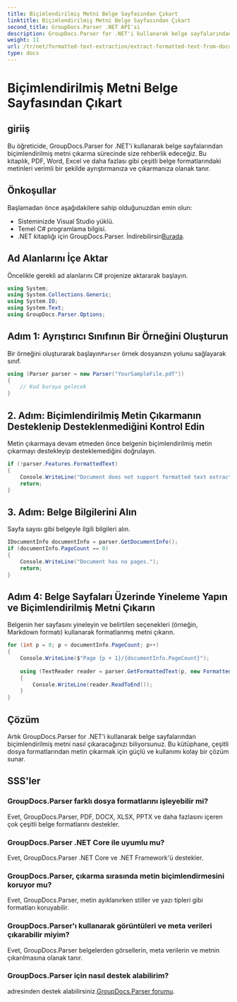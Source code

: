 ```yaml
---
title: Biçimlendirilmiş Metni Belge Sayfasından Çıkart
linktitle: Biçimlendirilmiş Metni Belge Sayfasından Çıkart
second_title: GroupDocs.Parser .NET API'si
description: GroupDocs.Parser for .NET'i kullanarak belge sayfalarından biçimlendirilmiş metni çıkarın. Verimli ve güvenilir metin çıkarma çözümü.
weight: 11
url: /tr/net/formatted-text-extraction/extract-formatted-text-from-document-page/
type: docs
---
```

# Biçimlendirilmiş Metni Belge Sayfasından Çıkart

## giriiş
Bu öğreticide, GroupDocs.Parser for .NET'i kullanarak belge sayfalarından biçimlendirilmiş metni çıkarma sürecinde size rehberlik edeceğiz. Bu kitaplık, PDF, Word, Excel ve daha fazlası gibi çeşitli belge formatlarındaki metinleri verimli bir şekilde ayrıştırmanıza ve çıkarmanıza olanak tanır.
## Önkoşullar
Başlamadan önce aşağıdakilere sahip olduğunuzdan emin olun:
- Sisteminizde Visual Studio yüklü.
- Temel C# programlama bilgisi.
-  .NET kitaplığı için GroupDocs.Parser. İndirebilirsin[Burada](https://releases.groupdocs.com/parser/net/).

## Ad Alanlarını İçe Aktar
Öncelikle gerekli ad alanlarını C# projenize aktararak başlayın.
```csharp
using System;
using System.Collections.Generic;
using System.IO;
using System.Text;
using GroupDocs.Parser.Options;
```
## Adım 1: Ayrıştırıcı Sınıfının Bir Örneğini Oluşturun
 Bir örneğini oluşturarak başlayın`Parser` örnek dosyanızın yolunu sağlayarak sınıf.
```csharp
using (Parser parser = new Parser("YourSampleFile.pdf"))
{
    // Kod buraya gelecek
}
```
## 2. Adım: Biçimlendirilmiş Metin Çıkarmanın Desteklenip Desteklenmediğini Kontrol Edin
Metin çıkarmaya devam etmeden önce belgenin biçimlendirilmiş metin çıkarmayı destekleyip desteklemediğini doğrulayın.
```csharp
if (!parser.Features.FormattedText)
{
    Console.WriteLine("Document does not support formatted text extraction.");
    return;
}
```
## 3. Adım: Belge Bilgilerini Alın
Sayfa sayısı gibi belgeyle ilgili bilgileri alın.
```csharp
IDocumentInfo documentInfo = parser.GetDocumentInfo();
if (documentInfo.PageCount == 0)
{
    Console.WriteLine("Document has no pages.");
    return;
}
```
## Adım 4: Belge Sayfaları Üzerinde Yineleme Yapın ve Biçimlendirilmiş Metni Çıkarın
Belgenin her sayfasını yineleyin ve belirtilen seçenekleri (örneğin, Markdown formatı) kullanarak formatlanmış metni çıkarın.
```csharp
for (int p = 0; p < documentInfo.PageCount; p++)
{
    Console.WriteLine($"Page {p + 1}/{documentInfo.PageCount}");
    
    using (TextReader reader = parser.GetFormattedText(p, new FormattedTextOptions(FormattedTextMode.Markdown)))
    {
        Console.WriteLine(reader.ReadToEnd());
    }
}
```

## Çözüm
Artık GroupDocs.Parser for .NET'i kullanarak belge sayfalarından biçimlendirilmiş metni nasıl çıkaracağınızı biliyorsunuz. Bu kütüphane, çeşitli dosya formatlarından metin çıkarmak için güçlü ve kullanımı kolay bir çözüm sunar.

## SSS'ler
### GroupDocs.Parser farklı dosya formatlarını işleyebilir mi?
Evet, GroupDocs.Parser, PDF, DOCX, XLSX, PPTX ve daha fazlasını içeren çok çeşitli belge formatlarını destekler.
### GroupDocs.Parser .NET Core ile uyumlu mu?
Evet, GroupDocs.Parser .NET Core ve .NET Framework'ü destekler.
### GroupDocs.Parser, çıkarma sırasında metin biçimlendirmesini koruyor mu?
Evet, GroupDocs.Parser, metin ayıklanırken stiller ve yazı tipleri gibi formatları koruyabilir.
### GroupDocs.Parser'ı kullanarak görüntüleri ve meta verileri çıkarabilir miyim?
Evet, GroupDocs.Parser belgelerden görsellerin, meta verilerin ve metnin çıkarılmasına olanak tanır.
### GroupDocs.Parser için nasıl destek alabilirim?
 adresinden destek alabilirsiniz.[GroupDocs.Parser forumu](https://forum.groupdocs.com/c/parser/17).